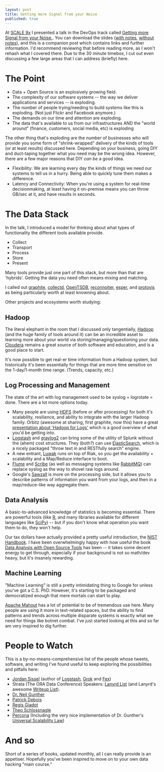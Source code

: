 ```yaml
---
layout: post
title: Getting more Signal from your Noise
published: true
---
```


At [SCALE 9x](http://www.socallinuxexpo.org/scale9x/) I presented a talk in the DevOps track called [Getting more Signal from your Noise.](http://www.socallinuxexpo.org/scale9x/presentations/signal-noise).
You can download the slides  ([with notes](/images/Signal_Noise_With_Notes.pdf), [without notes](/images/Signal_Noise_No_Notes.pdf)), and this is a companion post which contains links and further information.
I'd recommend reviewing that before reading more, as I won't rehash what I covered there.
Due to the 30 minute timebox, I cut out even discussing a few large areas that I can address (briefly) here.

# The Point

* Data + Open Source is an explosively growing field.
* The complexity of our software systems -- the way we deliver applications and services -- is exploding.
* The number of people trying/needing to build systems like this is exploding. (Not just Flickr and Facebook anymore.)
* The demands on our time and attention are exploding.
* The data that's available to us from our infrastructures AND the "world around" (finance, customers, social media, etc) is exploding

The other thing that's exploding are the number of businesses who will provide you some form of "shrink-wrapped" delivery of the kinds of tools (or at least results) discussed here. Depending on your business, going DIY and duct-taping together what you need may be the wrong idea. However, there are a few major reasons that DIY *can be* a good idea.
* Flexibility: We are learning every day the kinds of things we need our systems to tell us in a hurry. Being able to quickly tune them makes a difference.
* Latency and Connectivity: When you're using a system for real-time decisionmaking, at least having it on-premise means you can throw GB/sec at it, and have results in seconds.


# The Data Stack

In the talk, I introduced a model for thinking about what types of functionality the different tools available provide.

* Collect
* Transport
* Process
* Store
* Present

Many tools provide just one part of this stack, but more than that are 'hybrids'. Getting the data you need often means mixing and matching.

I called out [graphite](http://graphite.wikidot.com/), [collectd](http://collectd.org/), [OpenTSDB](http://opentsdb.net/), [reconnoiter](https://labs.omniti.com/labs/reconnoiter), [esper](http://esper.codehaus.org/), and [protovis](http://vis.stanford.edu/protovis/) as being particularly worth at least knowning about.

Other projects and ecosystems worth studying:

## Hadoop

The literal elephant in the room that I discussed only tangentially, [Hadoop](http://hadoop.apache.org/) (and the huge family of tools around it) can be an incredible asset to learning more about your world via storing/managing/questioning your data. [Cloudera](http://www.cloudera.com/) remains a great source of both software and education, and is a good place to start.

It's now possible to get real-er time information from a Hadoop system, but historically it's been essentially for things that are more time sensitive on the 1-day/1-month time range. (Trends, capacity, etc.)

## Log Processing and Management

The state of the art with log management used to be syslog + logrotate = done. There are a lot more options today.

* Many people are using [HDFS](http://hadoop.apache.org/hdfs/) (before or after processing) for both it's scalability, resilience, and ability to integrate with the larger Hadoop family. Orbitz (awesome at sharing, first graphite, now this) have a great [presentation about 'Hadoop for Logs'](http://files.meetup.com/1634302/CHUG_HadoopLogsAtOrbitz.pdf) which is a good overview of what you'd be getting into.
* [Logstash](http://code.google.com/p/logstash/) and [graylog2](http://www.graylog2.org/) can bring some of the utility of Splunk without the (ahem) cost structures. They (both?) can use [ElasticSearch](http://www.elasticsearch.org/), which is a nicely packaged "throw text in and RESTfully search" engine.
* A new entrant, [Luwak](https://github.com/basho/luwak) runs on top of Riak, so you get the availability + scalability and a Map/Reduce interface to boot.
* [Flume](https://github.com/cloudera/flume) and [Scribe](https://github.com/facebook/scribe) (as well as messaging systems like [RabbitMQ](http://www.rabbitmq.com/)) can replace syslog as the way to shovel raw logs around.
* Google's [Sawzall](http://code.google.com/p/szl/) is more on the processing side, but it allows you to describe patterns of information you want from your logs, and then in a map/reduce-like way aggregate them.

## Data Analysis

A basic-to-advanced knowledge of statistics is becoming essential. There are powerful tools (like [R](http://www.r-project.org/), and many libraries available for different languages like [SciPy](http://www.scipy.org/)) -- but if you don't know what operation you want them to do, they won't help.

Our tax dollars have actually provided a pretty useful introduction, the [NIST Handbook](http://www.itl.nist.gov/div898/handbook/).
I have been overwhelmingly happy with how useful the book [Data Analysis with Open Source Tools](http://amzn.to/hFzX8H) has been -- it takes some decent energy to get through, especially if your background is not so math/dev heavy, but it's insanely rewarding.

## Machine Learning

"Machine Learning" is still a pretty intimidating thing to Google for unless you've got a C.S. PhD. However, it's starting to be packaged and democratized enough that mere mortals can start to play.

[Apache Mahout](http://mahout.apache.org/) has a lot of potential to be of tremendous use here. Many people are using it more in text-related spaces, but the ability to find patterns and trends across multiple disparate systems is exactly what we need for things like botnet combat. I've just started looking at this and so far am very inspired to dig further. 

# People to Watch

This is a by-no-means-comprehensive list of the people whose tweets, software, and writing I've found useful to keep exploring the possibilities and pitfalls here:

* [Jordan Sissel](http://www.semicomplete.com/) (author of [Logstash](http://code.google.com/p/logstash/), [Grok](ihttp://code.google.com/p/semicomplete/wiki/Grok) and [Fex](http://semicomplete.com/projects/fex/))
* Strata (The ORA Data Conference) Speakers: [Lanyrd List](http://lanyrd.com/2011/strata/speakers/) (and Lanyrd's awesome [Writeup List](http://lanyrd.com/2011/strata/writeups/)).
* [Dr. Neil Gunther](http://www.perfdynamics.com/Bio/njg.html)
* [Patrick Debois](http:/twitter.com/patrickdebois)
* [Regis Giadot](http://regis.gaidot.net/)
* [Theo Schlossnagle](http://lethargy.org/~jesus/about.html)
* [Percona](http://www.percona.com/) (Including the very nice implementation of Dr. Gunther's [Universal Scalability Law](http://aspersa.googlecode.com/svn/html/usl.html))

# And so

Short of a series of books, updated monthly, all I can really provide is an appetiser. Hopefully you've been inspired to move on to your own data hacking "main course."
